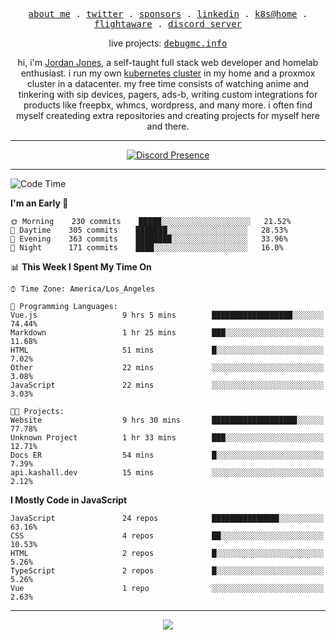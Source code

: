 <p align="center">
  <samp>
    <a href="https://jordanjones.org/">about me</a> .
    <a href="https://twitter.com/kashalls">twitter</a> .
    <a href="https://github.com/sponsors/kashalls">sponsors</a> .
    <a href="https://linkedin.com/in/jordpjones">linkedin</a> .
    <a href="https://github.com/kashalls/home-cluster">k8s@home</a> .
    <a href="https://flightaware.com/adsb/stats/user/kashalls">flightaware</a> .
    <a href="https://discord.gg/ctgrp8k">discord server</a>
  </samp>
</p>

<p align="center">
  live projects: 
  <samp>
    <a href="https://debugmc.info">debugmc.info</a>
  </samp>
</p>

<p align="center">hi, i'm <a href="https://jordanjones.org/">Jordan Jones</a>, a self-taught full stack web developer and homelab enthusiast. i run my own <a href="https://github.com/kashalls/home-cluster">kubernetes cluster</a> in my home and a proxmox cluster in a datacenter. my free time consists of watching anime and tinkering with sip devices, pagers, ads-b, writing custom integrations for products like freepbx, whmcs, wordpress, and many more. i often find myself createding extra repositories and creating projects for myself here and there. </p>

---
<div align="center">

[![Discord Presence](https://lanyard.cnrad.dev/api/201077739589992448)](https://discord.com/users/201077739589992448)

</div>

---

<!--START_SECTION:waka-->
![Code Time](http://img.shields.io/badge/Code%20Time-1%2C126%20hrs%208%20mins-blue)

**I'm an Early 🐤** 

```text
🌞 Morning    230 commits    █████░░░░░░░░░░░░░░░░░░░░   21.52% 
🌆 Daytime    305 commits    ███████░░░░░░░░░░░░░░░░░░   28.53% 
🌃 Evening    363 commits    ████████░░░░░░░░░░░░░░░░░   33.96% 
🌙 Night      171 commits    ████░░░░░░░░░░░░░░░░░░░░░   16.0%

```


📊 **This Week I Spent My Time On** 

```text
⌚︎ Time Zone: America/Los_Angeles

💬 Programming Languages: 
Vue.js                   9 hrs 5 mins        ██████████████████░░░░░░░   74.44% 
Markdown                 1 hr 25 mins        ███░░░░░░░░░░░░░░░░░░░░░░   11.68% 
HTML                     51 mins             █░░░░░░░░░░░░░░░░░░░░░░░░   7.02% 
Other                    22 mins             ░░░░░░░░░░░░░░░░░░░░░░░░░   3.08% 
JavaScript               22 mins             ░░░░░░░░░░░░░░░░░░░░░░░░░   3.03%

🐱‍💻 Projects: 
Website                  9 hrs 30 mins       ███████████████████░░░░░░   77.78% 
Unknown Project          1 hr 33 mins        ███░░░░░░░░░░░░░░░░░░░░░░   12.71% 
Docs ER                  54 mins             █░░░░░░░░░░░░░░░░░░░░░░░░   7.39% 
api.kashall.dev          15 mins             ░░░░░░░░░░░░░░░░░░░░░░░░░   2.12%

```

**I Mostly Code in JavaScript** 

```text
JavaScript               24 repos            ███████████████░░░░░░░░░░   63.16% 
CSS                      4 repos             ██░░░░░░░░░░░░░░░░░░░░░░░   10.53% 
HTML                     2 repos             █░░░░░░░░░░░░░░░░░░░░░░░░   5.26% 
TypeScript               2 repos             █░░░░░░░░░░░░░░░░░░░░░░░░   5.26% 
Vue                      1 repo              ░░░░░░░░░░░░░░░░░░░░░░░░░   2.63%

```



<!--END_SECTION:waka-->

---

<p align="center">
  <a href="https://github.com/sponsors/kashalls">
    <img src='https://cdn.jsdelivr.net/gh/kashalls/kashalls/sponsors/sponsors.svg'/>
  </a>
</p>
